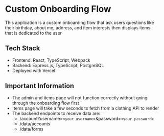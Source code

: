 # Custom Onboarding Flow
This application is a custom onboarding flow that ask users questions like their birthday, about me, address, and item interests then displays items that is dedicated to the user

## Tech Stack
- Frontend: React, TypeScript, Webpack
- Backend: Express.js, TypeScript, PostgreSQL
- Deployed with Vercel

## Important Information
- The admin and items page will not function correctly without going through the onboarding flow first
- Items page will take a few seconds to fetch from a clothing API to render
- The backend endpoints to receive data are:
  - /account?username=`<your username>`&password=`<your password>`
  - /data/accounts
  - /data/forms